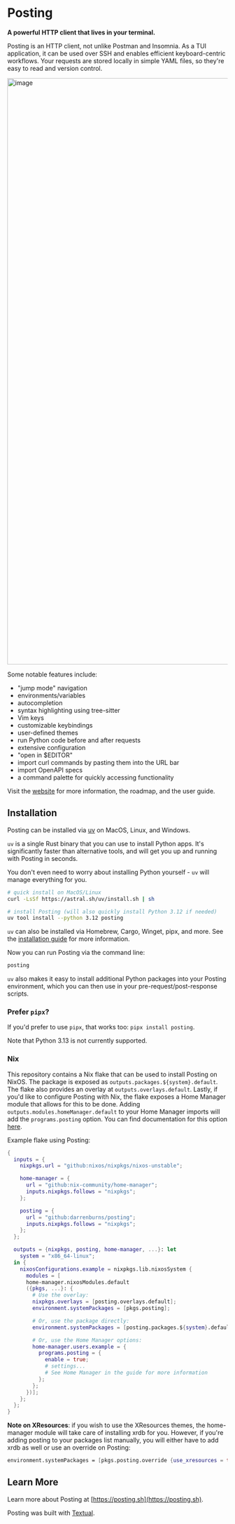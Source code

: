 # Posting

**A powerful HTTP client that lives in your terminal.**

Posting is an HTTP client, not unlike Postman and Insomnia. As a TUI application, it can be used over SSH and enables efficient keyboard-centric workflows. Your requests are stored locally in simple YAML files, so they're easy to read and version control.

<img width="1337" alt="image" src="./docs/assets/home-image-ad-15aug24.svg">

Some notable features include:

- "jump mode" navigation
- environments/variables
- autocompletion
- syntax highlighting using tree-sitter
- Vim keys
- customizable keybindings
- user-defined themes
- run Python code before and after requests
- extensive configuration
- "open in $EDITOR"
- import curl commands by pasting them into the URL bar
- import OpenAPI specs
- a command palette for quickly accessing functionality

Visit the [website](https://posting.sh) for more information, the roadmap, and the user guide.

## Installation

Posting can be installed via [uv](https://docs.astral.sh/uv/getting-started/installation/) on MacOS, Linux, and Windows.

`uv` is a single Rust binary that you can use to install Python apps. It's significantly faster than alternative tools, and will get you up and running with Posting in seconds.

You don't even need to worry about installing Python yourself - `uv` will manage everything for you.

```bash
# quick install on MacOS/Linux
curl -LsSf https://astral.sh/uv/install.sh | sh

# install Posting (will also quickly install Python 3.12 if needed)
uv tool install --python 3.12 posting
```

`uv` can also be installed via Homebrew, Cargo, Winget, pipx, and more. See the [installation guide](https://docs.astral.sh/uv/getting-started/installation/) for more information.

 Now you can run Posting via the command line:

```bash
posting
```

`uv` also makes it easy to install additional Python packages into your Posting environment, which you can then use in your pre-request/post-response scripts.

### Prefer `pipx`?

If you'd prefer to use `pipx`, that works too: `pipx install posting`.

Note that Python 3.13 is not currently supported.

### Nix

This repository contains a Nix flake that can be used to install Posting on NixOS. The package is exposed as `outputs.packages.${system}.default`. The flake also provides an overlay at `outputs.overlays.default`. Lastly, if you'd like to configure Posting with Nix, the flake exposes a Home Manager module that allows for this to be done. Adding `outputs.modules.homeManager.default` to your Home Manager imports will add the `programs.posting` option. You can find documentation for this option [here](https://posting.sh/guide/home_manager).

Example flake using Posting:

```nix
{
  inputs = {
    nixpkgs.url = "github:nixos/nixpkgs/nixos-unstable";

    home-manager = {
      url = "github:nix-community/home-manager";
      inputs.nixpkgs.follows = "nixpkgs";
    };

    posting = {
      url = "github:darrenburns/posting";
      inputs.nixpkgs.follows = "nixpkgs";
    };
  };

  outputs = {nixpkgs, posting, home-manager, ...}: let
    system = "x86_64-linux";
  in {
    nixosConfigurations.example = nixpkgs.lib.nixosSystem {
      modules = [
      home-manager.nixosModules.default
      ({pkgs, ...}: {
        # Use the overlay:
        nixpkgs.overlays = [posting.overlays.default];
        environment.systemPackages = [pkgs.posting];

        # Or, use the package directly:
        environment.systemPackages = [posting.packages.${system}.default];

        # Or, use the Home Manager options:
        home-manager.users.example = {
          programs.posting = {
            enable = true;
            # settings...
            # See Home Manager in the guide for more information
          };
        };
      })];
    };
  };
}

```

**Note on XResources**: if you wish to use the XResources themes, the home-manager module will take care of installing xrdb for you. However, if you're adding posting to your packages list manually, you will either have to add xrdb as well or use an override on Posting:

```nix
environment.systemPackages = [pkgs.posting.override {use_xresources = true;}];
```

## Learn More

Learn more about Posting at [https://posting.sh](https://posting.sh).

Posting was built with [Textual](https://github.com/textualize/textual).

